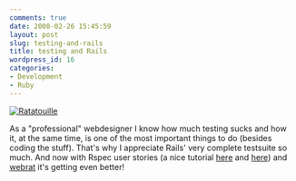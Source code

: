 ```yaml
---
comments: true
date: 2008-02-26 15:45:59
layout: post
slug: testing-and-rails
title: testing and Rails
wordpress_id: 16
categories:
- Development
- Ruby
---
```


[![Ratatouille](/images/uploads/2008/02/ratatouille.jpg)](/images/uploads/2008/02/ratatouille.jpg)

As a "professional" webdesigner I know how much testing sucks and how it, at the same time, is one of the most important things to do (besides coding the stuff). That's why I appreciate Rails' very complete testsuite so much. And now with Rspec user stories (a nice tutorial [here](http://andrzejonsoftware.blogspot.com/2008/01/rspec-user-story-example.html) and [here](http://evang.eli.st/blog/2007/9/1/user-stories-with-rspec-s-story-runner)) and [webrat](http://www.benmabey.com/2008/02/04/rspec-plain-text-stories-webrat-chunky-bacon/) it's getting even better!
